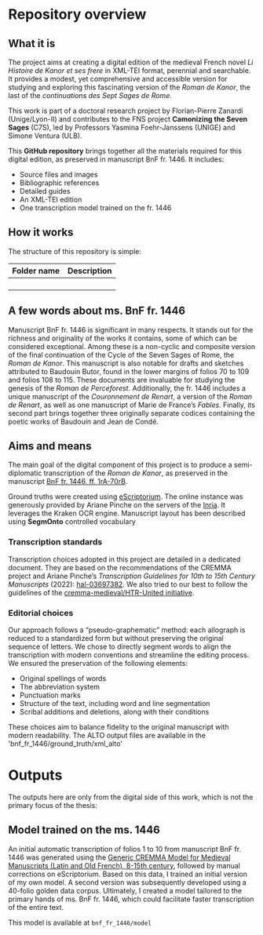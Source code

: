 # Repository overview

## What it is

The project aims at creating a digital edition of the medieval French novel *Li Histoire de Kanor et ses frere* in XML-TEI format, perennial and searchable. It provides a modest, yet comprehensive and accessible version for studying and exploring this fascinating version of the *Roman de Kanor*, the last of the *continuations des Sept Sages de Rome*.

This work is part of a doctoral research project by Florian-Pierre Zanardi (Unige/Lyon-II) and contributes to the FNS project **Camonizing the Seven Sages** (C7S), led by Professors Yasmina Foehr-Janssens (UNIGE) and Simone Ventura (ULB).

This **GitHub repository** brings together all the materials required for this digital edition, as preserved in manuscript BnF fr. 1446. It includes:

* Source files and images
* Bibliographic references
* Detailed guides
* An XML-TEI edition
* One transcription model trained on the fr. 1446

## How it works

The structure of this repository is simple:

| Folder name | Description |
| ----------- |  ---- |
|  |  |
|  |  |
|  |  |
|  |  |

## A few words about ms. BnF fr. 1446

Manuscript BnF fr. 1446 is significant in many respects. It stands out for the richness and originality of the works it contains, some of which can be considered exceptional. Among these is a non-cyclic and composite version of the final continuation of the Cycle of the Seven Sages of Rome, the *Roman de Kanor*. This manuscript is also notable for drafts and sketches attributed to Baudouin Butor, found in the lower margins of folios 70 to 109 and folios 108 to 115. These documents are invaluable for studying the genesis of the *Roman de Perceforest*.
Additionally, the fr. 1446 includes a unique manuscript of the *Couronnement de Renart*, a version of the *Roman de Renart*, as well as one manuscript of Marie de France’s *Fables*. Finally, its second part brings together three originally separate codices containing the poetic works of Baudouin and Jean de Condé.

## Aims and means

The main goal of the digital component of this project is to produce a semi-diplomatic transcription of the *Roman de Kanor*, as preserved in the manuscript [BnF fr. 1446, ff. 1rA-70rB](https://gallica.bnf.fr/ark:/12148/btv1b10023851v).

Ground truths were created using [eScriptorium](https://escriptorium.inria.fr). The online instance was generously provided by Ariane Pinche on the servers of the [Inria](https://inria.fr/). It leverages the Kraken OCR engine. Manuscript layout has been described using **SegmOnto** controlled vocabulary

### Transcription standards

Transcription choices adopted in this project are detailed in a dedicated document. They are based on the recommendations of the CREMMA project and Ariane Pinche’s *Transcription Guidelines for 10th to 15th Century Manuscripts* (2022): [hal-03697382](https://hal.science/hal-03697382/document).  We also tried to our best to follow the guidelines of the [cremma-medieval/HTR-United initiative](https://github.com/HTR-United/cremma-medieval).

###  Editorial choices

Our approach follows a “pseudo-graphematic” method: each allograph is reduced to a standardized form but without preserving the original sequence of letters. We chose to directly segment words to align the transcription with modern conventions and streamline the editing process. We ensured the preservation of the following elements:

* Original spellings of words
* The abbreviation system
* Punctuation marks
* Structure of the text, including word and line segmentation
* Scribal additions and deletions, along with their conditions

These choices aim to balance fidelity to the original manuscript with modern readability. The ALTO output files are available in the 'bnf_fr_1446/ground_truth/xml_alto'

# Outputs

The outputs here are only from the digital side of this work, which is not the primary focus of the thesis:

## Model trained on the ms. 1446

An initial automatic transcription of folios 1 to 10 from manuscript BnF fr. 1446 was generated using the [Generic CREMMA Model for Medieval Manuscripts (Latin and Old French), 8-15th century](https://zenodo.org/records/7234166#.Y7f69afMJhE), followed by manual corrections on eScriptorium. Based on this data, I trained an initial version of my own model. A second version was subsequently developed using a 40-folio golden data corpus. Ultimately, I created a model tailored to the primary hands of ms. BnF fr. 1446, which could facilitate faster transcription of the entire text.

This model is available at `bnf_fr_1446/model`

